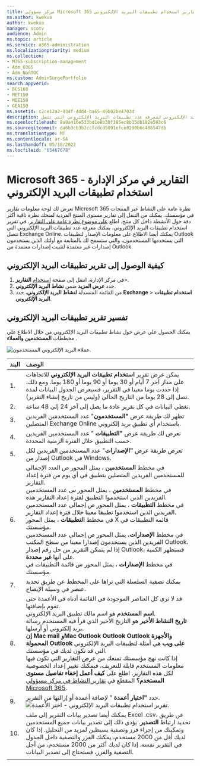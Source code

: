 ```yaml
---
title: مركز مسؤولي Microsoft 365 تقارير استخدام تطبيقات البريد الإلكتروني
ms.author: kwekua
author: kwekua
manager: scotv
audience: Admin
ms.topic: article
ms.service: o365-administration
ms.localizationpriority: medium
ms.collection:
- M365-subscription-management
- Adm_O365
- Adm_NonTOC
ms.custom: AdminSurgePortfolio
search.appverid:
- BCS160
- MET150
- MOE150
- GEA150
ms.assetid: c2ce12a2-934f-4dd4-ba65-49b02be4703d
description: تعرف على كيفية الحصول على تقرير استخدام تطبيقات البريد الإلكتروني لمعرفة عدد تطبيقات البريد الإلكتروني التي تتصل Exchange Online وإصدار مستخدمي Outlook الذين يستخدمونها.
ms.openlocfilehash: 8a9a416e533bd1e8b30f385ec8b15db182e593c6
ms.sourcegitcommit: da6b3cb3b2ccfcdcd5091efce8290b6c486547db
ms.translationtype: MT
ms.contentlocale: ar-SA
ms.lasthandoff: 05/18/2022
ms.locfileid: "65467678"
---
```

# <a name="microsoft-365-reports-in-the-admin-center---email-apps-usage"></a>Microsoft 365 التقارير في مركز الإدارة - استخدام تطبيقات البريد الإلكتروني

تعرض لك لوحة معلومات تقارير Microsoft 365 نظرة عامة على النشاط عبر المنتجات في مؤسستك. يمكنك من التنقل إلى تقارير مستوى المنتج الفردية لمنحك نظرة ثاقبة أكثر دقة حول الأنشطة داخل كل منتج. اطلع [على موضوع نظرة عامة على التقارير](activity-reports.md). في تقرير استخدام تطبيقات البريد الإلكتروني، يمكنك معرفة عدد تطبيقات البريد الإلكتروني التي تتصل Exchange Online. يمكنك أيضا الاطلاع على معلومات الإصدار لتطبيقات Outlook التي يستخدمها المستخدمون، والتي ستسمح لك بالمتابعة مع أولئك الذين يستخدمون إصدارات غير معتمدة لتثبيت إصدارات معتمدة من Outlook.
  
## <a name="how-to-get-to-the-email-apps-report"></a>كيفية الوصول إلى تقرير تطبيقات البريد الإلكتروني

1. في مركز الإدارة، انتقل إلى صفحة <a href="https://go.microsoft.com/fwlink/p/?linkid=2074756" target="_blank">استخدام</a> **التقارير**\>.
2. حدد **عرض المزيد** ضمن **نشاط البريد الإلكتروني**. 
3. من القائمة المنسدلة **لنشاط البريد الإلكتروني**، حدد **Exchange** \> **استخدام تطبيقات البريد الإلكتروني**.
  
## <a name="interpret-the-email-apps-report"></a>تفسير تقرير تطبيقات البريد الإلكتروني

يمكنك الحصول على عرض حول نشاط تطبيقات البريد الإلكتروني من خلال الاطلاع على مخططات **المستخدمين** **والعملاء** . 
  
![عملاء البريد الإلكتروني المستخدمون.](../../media/d78af7db-2b41-4d37-8b6e-bc7e47edd1dd.png)
  
|البند|الوصف|
|:-----|:-----|
|1.  <br/> |يمكن عرض تقرير **استخدام تطبيقات البريد الإلكتروني** للاتجاهات على مدار آخر 7 أيام أو 30 يوما أو 90 يوما أو 180 يوما. ومع ذلك، إذا حددت يوما معينا في التقرير، فسيعرض الجدول البيانات لمدة تصل إلى 28 يوما من التاريخ الحالي (وليس من تاريخ إنشاء التقرير).  <br/> |
|2.  <br/> |تغطي البيانات في كل تقرير عادة ما يصل إلى آخر 24 إلى 48 ساعة.  <br/> |
|3.  <br/> |تظهر لك طريقة عرض **"المستخدمون**" عدد المستخدمين الفريدين المتصلين Exchange Online باستخدام أي تطبيق بريد إلكتروني.  <br/> |
|4.  <br/> |تعرض لك طريقة عرض **"التطبيقات** " عدد المستخدمين الفريدين حسب التطبيق خلال الفترة الزمنية المحددة.  <br/> |
|5.  <br/> |تعرض طريقة عرض **"الإصدارات**" عدد المستخدمين الفريدين لكل إصدار من Outlook في Windows.  <br/> |
|6.  <br/> | في مخطط **المستخدمين** ، يمثل المحور ص العدد الإجمالي للمستخدمين الفريدين المتصلين بتطبيق في أي يوم من فترة إعداد التقارير.  <br/>  في مخطط **المستخدمين** ، يمثل المحور س عدد المستخدمين الفريدين الذين استخدموا التطبيق لفترة إعداد التقارير هذه.  <br/>  في مخطط **التطبيقات** ، يمثل المحور ص إجمالي عدد المستخدمين الفريدين الذين استخدموا تطبيقا معينا خلال فترة إعداد التقارير.  <br/>  في مخطط **التطبيقات** ، يمثل المحور X قائمة التطبيقات في مؤسستك.  <br/>  في مخطط **الإصدارات**، يمثل المحور ص إجمالي عدد المستخدمين الفريدين الذين يستخدمون إصدارا معينا من سطح المكتب Outlook. إذا لم يتمكن التقرير من حل رقم إصدار Outlook، فستظهر الكمية على أنها **غير محددة**.  <br/>  في مخطط **الإصدارات** ، يمثل المحور س قائمة التطبيقات في مؤسستك.  <br/> |
|7.  <br/> |يمكنك تصفية السلسلة التي تراها على المخطط عن طريق تحديد عنصر في وسيلة الإيضاح.  <br/> |
|8.  <br/> | قد لا ترى كل العناصر الموجودة في القائمة أدناه في الأعمدة حتى تقوم بإضافتها.<br/> **اسم المستخدم** هو اسم مالك تطبيق البريد الإلكتروني.  <br/> **تاريخ النشاط الأخير** هو التاريخ الأخير الذي قرأ فيه المستخدم رسالة بريد إلكتروني أو أرسلها.  <br/> **إن Mac mail** **وMac Outlook** **Outlook** **Outlook والأجهزة المحمولة** **Outlook على ويب** هي أمثلة لتطبيقات البريد الإلكتروني التي قد تكون لديك في مؤسستك.  <br/>  إذا كانت نهج مؤسستك تمنعك من عرض التقارير التي تكون فيها معلومات المستخدم قابلة للتعريف، فيمكنك تغيير إعداد الخصوصية لكل هذه التقارير. اطلع على **كيف أعمل إخفاء تفاصيل مستوى المستخدم؟** المقطع في [تقارير النشاط في مركز مسؤولي Microsoft 365](activity-reports.md).  <br/> |
|9.  <br/> |حدد **"اختيار أعمدة** " لإضافة أعمدة أو إزالتها من التقرير.  <br/> ![تقرير استخدام تطبيقات البريد الإلكتروني - اختر الأعمدة.](../../media/041bd6ff-27e8-409d-9608-282edcfa2316.png)|
|10.  <br/> |يمكنك أيضا تصدير بيانات التقرير إلى ملف Excel .csv، عن طريق تحديد ارتباط **التصدير**. يؤدي ذلك إلى تصدير بيانات جميع المستخدمين وتمكينك من إجراء فرز وتصفية بسيطين لمزيد من التحليل. إذا كان لديك أقل من 2000 مستخدم، يمكنك الفرز والتصفية داخل الجدول في التقرير نفسه. إذا كان لديك أكثر من 2000 مستخدم، من أجل التصفية والفرز، فستحتاج إلى تصدير البيانات.  <br/> |
|||
   
